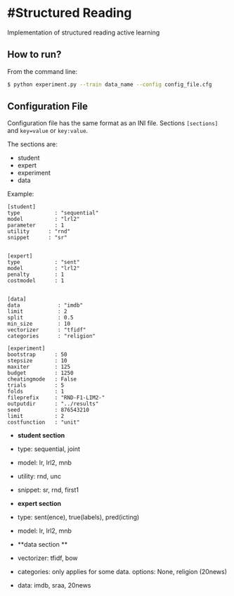 #Structured Reading 
==========

Implementation of structured reading active learning 


## How to run?

From the command line:

```bash
$ python experiment.py --train data_name --config config_file.cfg
```

## Configuration File

Configuration file has the same format as an INI file. Sections ```[sections]``` and ```key=value``` or ```key:value```. 

The sections are: 
* student
* expert
* experiment
* data 

Example:

```
[student]
type           : "sequential"
model          : "lrl2"
parameter      : 1
utility      : "rnd"
snippet      : "sr"
                
			
[expert]        
type           : "sent"
model          : "lrl2"
penalty        : 1
costmodel      : 1
                

[data]
data            : "imdb"
limit			: 2
split			: 0.5
min_size		: 10
vectorizer 		: "tfidf"
categories		: "religion"

[experiment]   
bootstrap      : 50
stepsize       : 10
maxiter        : 125
budget         : 1250
cheatingmode   : False
trials         : 5
folds          : 1
fileprefix     : "RND-F1-LIM2-"
outputdir      : "../results"
seed           : 876543210
limit          : 2
costfunction   : "unit"
```

* **student section**
* type: sequential, joint
* model: lr, lrl2, mnb
* utility: rnd, unc
* snippet: sr, rnd, first1


* **expert section**
* type: sent(ence), true(labels), pred(icting)
* model: lr, lrl2, mnb

* **data section **
* vectorizer: tfidf, bow
* categories: only applies for some data. options: None, religion (20news)
* data: imdb, sraa, 20news

